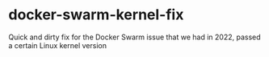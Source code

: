 # docker-swarm-kernel-fix
Quick and dirty fix for the Docker Swarm issue that we had in 2022, passed a certain Linux kernel version

